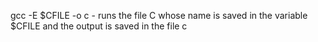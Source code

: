 gcc -E $CFILE -o c - runs the file C whose name is saved in the variable $CFILE and the output is saved in the file c
